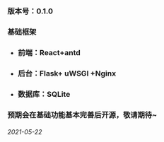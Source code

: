 ### 版本号：0.1.0
### 基础框架
+ ### 前端：React+antd
+ ### 后台：Flask+ uWSGI +Nginx
+ ### 数据库：SQLite
### 预期会在基础功能基本完善后开源，敬请期待~
###### 2021-05-22